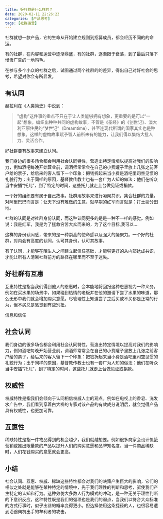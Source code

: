 ```yaml
---
title: 好社群是什么样的？
date: 2020-02-11 22:26:23
categories: [产品思考]
tags: [社群运营]
---
```


社群就想一款产品，它的生命从开始建立规则到招募成员，都会经历不同的的命运。

有的社群，在内容和运营中逐渐鼎盛，有的社群，逐渐限于衰落，到了最后只落下慢慢广告的一地鸡毛。

在参与多个小众的社群之后，试图通过两个社群的的差异，得出自己对好社会的思考，希望对你会有所启发。

<!--more -->

## 有认同

赫拉利在《人类简史》中说到：

> "虚构"这件事的重点不只在于让人类能够拥有想象，更重要的是可以“一起”想象，编织出种种共同的虚构故事，不管是《圣经》的《创世记》、澳大利亚原住民的“梦世记”（Dreamtime），甚至连现代所谓的国家其实也是种想象。这样的虚构故事赋予智人前所未有的能力，让我们得以集结大批人力、灵活合作。

好社群要有故事来建立认同。

我们身边的很多场合都会利用社会认同特性，营造出特定情境以提高对我们的影响力，例如酒吧每晚开始营业前，调酒师常常会在自己的小费罐子里放上几张之前客户给的票子，给后来的客人留下一个印象：把钱折起来当小费是酒吧里司空见惯的礼貌行为；出于同样的原因，基督教传教士也有一套广为人知的做法：他们在听众当中安插“托儿”，到了特定的时间，这些托儿就走上台做见证或捐款。

一个好的组织要有属于自己故事。社群用故事来进行凝聚共识，集合社群的力量。对阿里巴巴而言是：让天下没有难做的生意，就早期的红军而言就是：打土豪分田地。

社群的认同是对社群身份认同，而这种认同更多的是是一种不一样的感觉。例如说：我是红军，我是为了拯救穷苦大众而来的，为了这个目标,我可以....

这样的身份认同感，带来的是一种崇高的使命感以及强大的凝聚力。一个好的社群，对内会有高度的认同，认可其身份，认可其故事。

有了认同，才能够在陌生人之间建立起信任基础，才能够更好的从内部达成共识，才能让所有人清晰社群前方的路径在哪里而不至于迷失。

## 好社群有互惠

互惠特性是指当我们得到他人的恩惠时，会本能地将回报这种恩惠视为一种义务。例如在买水果的场景中，如果碰到热情的老板并在他的邀请下尝了水果的味道，那么无形中我们就会增加购买意愿。尽管理性上知道尝了之后买或不买都是正常的行为，但不买总是感觉到有些别扭。

信息和信任

## 社会认同

我们身边的很多场合都会利用社会认同特性，营造出特定情境以提高对我们的影响力，例如酒吧每晚开始营业前，调酒师常常会在自己的小费罐子里放上几张之前客户给的票子，给后来的客人留下一个印象：把钱折起来当小费是酒吧里司空见惯的礼貌行为；出于同样的原因，基督教传教士也有一套广为人知的做法：他们在听众当中安插“托儿”，到了特定的时间，这些托儿就走上台做见证或捐款。

## 权威性

权威特性是指我们会倾向于认同相信权威人士的观点。例如在电视上的香皂、洗发水广告中，我们看到穿着白大褂的专家对该产品的有效成分说明后，就会觉得产品具有权威性，也更加可靠。

## 互惠性

稀缺特性是指一件物品得到的机会越少，我们就越想要。例如很多商家会设计饥饿营销或推出限量款的产品以提升人们的购买意愿和品牌知名度。当一件商品稀缺时，人们花钱购买的意愿就会更高。

## 小结

社会认同、互惠、权威、稀缺这些特性都会对我们的决策产生巨大的影响，它们的相似之处就是能够在某种特定的情境中，先于我们理性的判断和思考，驱使我们产生特定的认知和行为。这种效仿大多数人行为模式的冲动，是一种无关于理性判断的下意识反应，这种特性既是我们的强项也是我们的弱点，当我们以符合大众标准的方式行事时，似乎出错的概率变得更小。但选择使用这条捷径的人，也很容易遭到沿途伺机出手的牟利者的攻击。
